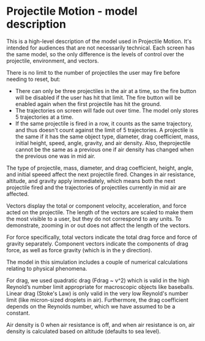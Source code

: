 # Projectile Motion - model description

This is a high-level description of the model used in Projectile Motion. It's intended for audiences that are not 
necessarily technical. Each screen has the same model, so the only difference is the levels of control over the 
projectile, environment, and vectors.

There is no limit to the number of projectiles the user may fire before needing to reset, but:
* There can only be three projectiles in the air at a time, so the fire button will be disabled if the user has hit 
that limit. The fire button will be enabled again when the first projectile has hit the ground.
* The trajectories on screen will fade out over time. The model only stores 5 trajectories at a time.
* If the same projectile is fired in a row, it counts as the same trajectory, and thus doesn't count against the limit of
5 trajectories. A projectile is the same if it has the same object type, diameter, drag coefficient, mass, initial height, 
speed, angle, gravity, and air density. Also, theprojectile cannot be the same as a previous one if air density has changed 
when the previous one was in mid air.

The type of projectile, mass, diameter, and drag coefficient, height, angle, and initial speeed affect the next 
projectile fired. Changes in air resistance, altitude, and gravity apply immediately, which means both the next 
projectile fired and the trajectories of projectiles currently in mid air are affected.

Vectors display the total or component velocity, acceleration, and force acted on the projectile. The length of the 
vectors are scaled to make them the most visible to a user, but they do not correspond to any units. To demonstrate, 
zooming in or out does not affect the length of the vectors.

For force specifically, total vectors indicate the total drag force and force of gravity separately. Component vectors 
indicate the components of drag force, as well as force gravity (which is in the y direction).

The model in this simulation includes a couple of numerical calculations relating to physical phenomena.

For drag, we used quadratic drag (Fdrag ~ v^2) which is valid in the high Reynold’s number limit appropriate for 
macroscopic objects like baseballs. Linear drag (Stoke's Law) is only valid in the very low Reynold's number limit 
(like micron-sized droplets in air). Furthermore, the drag coefficient depends on the Reynolds number, which we have 
assumed to be a constant.

Air density is 0 when air resistance is off, and when air resistance is on, air density is calculated based on altitude 
(defaults to sea level).
